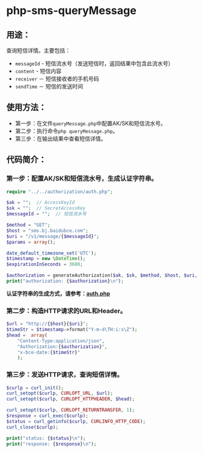 # php-sms-queryMessage

## 用途：

查询短信详情。主要包括：

* `messageId` - 短信流水号（发送短信时，返回结果中包含此流水号）
* `content` - 短信内容
* `receiver` － 短信接收者的手机号码
* `sendTime` － 短信的发送时间

## 使用方法：

* 第一步：在文件`queryMessage.php`中配置AK/SK和短信流水号。
* 第二步：执行命令`php queryMessage.php`。
* 第三步：在输出结果中查看短信详情。

## 代码简介：

### 第一步：配置AK/SK和短信流水号，生成认证字符串。

```php
require "../../authorization/auth.php";

$ak = "";  // AccessKeyId
$sk = "";  // SecretAccessKey
$messageId = "";  // 短信流水号

$method = "GET";
$host = "sms.bj.baidubce.com";
$uri = "/v1/message/{$messageId}";
$params = array();

date_default_timezone_set('UTC');
$timestamp = new \DateTime();
$expirationInSeconds = 3600;

$authorization = generateAuthorization($ak, $sk, $method, $host, $uri, $params, $timestamp, $expirationInSeconds);
print("authorization: {$authorization}\n");
```

**认证字符串的生成方式，请参考：[auth.php](../../authorization/auth.php)**

### 第二步：构造HTTP请求的URL和Header。

```php
$url = "http://{$host}{$uri}";
$timeStr = $timestamp->format("Y-m-d\TH:i:s\Z");
$head =  array(
    "Content-Type:application/json",
    "Authorization:{$authorization}",
    "x-bce-date:{$timeStr}"
    );
```

### 第三步：发送HTTP请求，查询短信详情。

```php
$curlp = curl_init();
curl_setopt($curlp, CURLOPT_URL, $url);
curl_setopt($curlp, CURLOPT_HTTPHEADER, $head);

curl_setopt($curlp, CURLOPT_RETURNTRANSFER, 1);
$response = curl_exec($curlp);
$status = curl_getinfo($curlp, CURLINFO_HTTP_CODE);
curl_close($curlp);

print("status: {$status}\n");
print("response: {$response}\n");
```